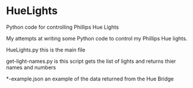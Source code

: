 # HueLights
Python code for controlling Phillips Hue Lights

My attempts at writing some Python code to control my Phillips Hue lights.

HueLights.py
this is the main file

get-light-names.py
is this script gets the list of lights and returns thier names and numbers

*-example.json
an example of the data returned from the Hue Bridge
